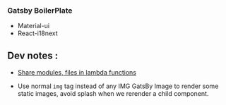 ### Gatsby BoilerPlate

- Material-ui
- React-i18next

## Dev notes :

- [Share modules, files in lambda functions ](https://www.netlify.com/blog/2021/08/12/how-to-include-files-in-netlify-serverless-functions/)

- Use normal `img` tag instead of any IMG GatsBy Image to render some static images, avoid splash when we rerender a child component.
